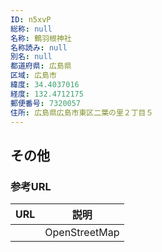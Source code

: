 ```yaml
---
ID: n5xvP
総称: null
名称: 鶴羽根神社
名称読み: null
別名: null
都道府県: 広島県
区域: 広島市
緯度: 34.4037016
経度: 132.4712175
郵便番号: 7320057
住所: 広島県広島市東区二葉の里２丁目５
---
```


## その他

### 参考URL

| URL | 説明          |
| --- | ------------- |
|     | OpenStreetMap |
